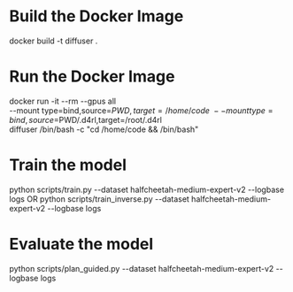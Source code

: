 # Build the Docker Image
docker build -t diffuser .

# Run the Docker Image
docker run -it --rm --gpus all \
    --mount type=bind,source=$PWD,target=/home/code \
    --mount type=bind,source=$PWD/.d4rl,target=/root/.d4rl \
    diffuser /bin/bash -c "cd /home/code && /bin/bash"

# Train the model
python scripts/train.py --dataset halfcheetah-medium-expert-v2 --logbase logs
OR
python scripts/train_inverse.py --dataset halfcheetah-medium-expert-v2 --logbase logs

# Evaluate the model
python scripts/plan_guided.py --dataset halfcheetah-medium-expert-v2 --logbase logs